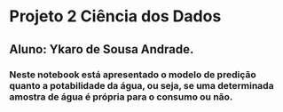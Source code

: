 # Projeto 2 Ciência dos Dados

## Aluno: Ykaro de Sousa Andrade.

### Neste notebook está apresentado o modelo de predição quanto a potabilidade da água, ou seja, se uma determinada amostra de água é própria para o consumo ou não.
